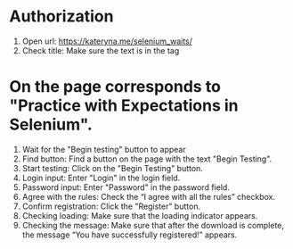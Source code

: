 # Authorization

1. Open url: <https://kateryna.me/selenium_waits/>
2. Check title: Make sure the text is in the tag

# On the page corresponds to "Practice with Expectations in Selenium".

1. Wait for the "Begin testing" button to appear
2. Find button: Find a button on the page with the text "Begin Testing".
3. Start testing: Click on the "Begin Testing" button.
4. Login input: Enter "Login" in the login field.
5. Password input: Enter "Password" in the password field.
6. Agree with the rules: Check the “I agree with all the rules” checkbox.
7. Confirm registration: Click the "Register" button.
8. Checking loading: Make sure that the loading indicator appears.
9. Checking the message: Make sure that after the download is complete, the message “You have successfully registered!” appears.
